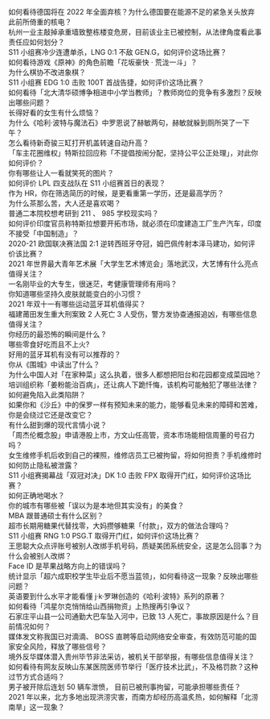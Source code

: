 如何看待德国将在 2022 年全面弃核？为什么德国要在能源不足的紧急关头放弃此前所倚重的核电？  
杭州一业主敲掉承重墙致整栋楼变危房，目前该业主已被控制，从法律角度看此事责任应如何划分？  
S11 小组赛冷少连遭单杀，LNG 0:1 不敌 GEN.G，如何评价这场比赛？  
如何看待游戏《原神》的角色前瞻「花坂豪快 · 荒泷一斗」？  
为什么棋协不改进象棋？  
S11 小组赛 EDG 1:0 击败 100T 首战告捷，如何评价这场比赛？  
如何看待「北大清华硕博争相进中小学当教师」？教师岗位的竞争有多激烈？反映出哪些问题？  
长得好看的女生有什么烦恼？  
为什么《哈利·波特与魔法石》中罗恩说了赫敏两句，赫敏就躲到厕所哭了一下午？  
怎么看待新奇骏三缸打开机盖转速自动升高？  
「车主花圈维权」特斯拉回应称「不提倡按闹分配，坚持公平公正处理」，对此你如何评价？  
你有哪些让人一看就笑死的图片？  
如何评价 LPL 四支战队在 S11 小组赛首日的表现？  
作为 HR，你在筛选简历的时候，是更看重第一学历，还是最高学历？  
为什么茶那么苦，大人还是喜欢喝？  
普通二本院校想考研到 211 、 985 学校现实吗？  
如何评价印度官员称特斯拉想要开拓市场，就必须在印度建造工厂生产汽车，印度不接受「中国制造」？  
2020-21 欧国联决赛法国 2:1 逆转西班牙夺冠，姆巴佩传射本泽马建功，如何评价该比赛？  
2021 年世界最大青年艺术展「大学生艺术博览会」落地武汉，大艺博有什么亮点值得关注？  
一名刚毕业的大专生，很迷茫，考健康管理师有用吗？  
你知道哪些坚持久皮肤就能变白的小习惯？  
2021 年双十一有哪些运动蓝牙耳机值得买？  
福建莆田发生重大刑案致 2 人死亡 3 人受伤，警方发协查通报追凶，有哪些信息值得关注？  
你经历的最恐怖的瞬间是什么 ?  
哪些零食好吃而且不上火?  
好用的蓝牙耳机有没有可以推荐的？  
你从《围城》中读出了什么？  
为什么中国人对「在家种菜」这么执着，很多人都想把阳台和花园都变成菜园地？  
培训组织称「姜粉能治百病」，还让病人下跪忏悔，该机构可能触犯了哪些法律？如何避免陷入此类陷阱？  
如果你和《沙丘》中的保罗一样有预知未来的能力，能够看见未来的障碍和苦难，你是会绕过它还是改变它？  
有什么甜到爆的现代言情小说？  
「周杰伦概念股」申请港股上市，方文山任高管，资本市场能相信周董的号召力吗？  
女生维修手机后收到自己的裸照，维修店员工已被拘留，将如何担责？手机维修时如何防止隐私被泄露？  
S11 小组赛揭幕战「双冠对决」DK 1:0 击败 FPX 取得开门红，如何评价这场比赛？  
如何正确地喝水？  
你的城市有哪些被「误以为是本地但其实没有」的美食？  
MBA 跟普通硕士有什么区别？  
超市长期用糖果代替找零，大妈攒够糖果「付款」，双方的做法合理吗？  
S11 小组赛 RNG 1:0 PSG.T 取得开门红，如何评价这场比赛？  
王思聪大众点评账号被别人改绑手机号码，质疑美团系统安全，这是怎么回事？为什么会被别人改绑？  
Face ID 是苹果战略方向上的错误吗？  
统计显示「超六成职校学生毕业后不愿当蓝领」，如何看待这一现象？反映出哪些问题？  
英语要到什么水平才能看懂 j·k·罗琳创造的《哈利·波特》系列的原著？  
如何看待「鸿星尔克悄悄给山西捐物资」上热搜再引争议？  
石家庄平山县一公司通勤大巴车坠入河中，已致 13 人死亡，事故原因是什么？目前情况如何？  
媒体发文称我国已对滴滴、 BOSS 直聘等启动网络安全审查，有效防范可能的国家安全风险，释放了哪些信号？  
境外反华媒体潜入贵州毕节非法采访，被机关干部举报，有哪些信息值得关注？  
如何看待有网友反映山东某医院医师节举行「医疗技术比武」，不及格罚款？这种过节方式合适吗？  
男子被开除后连划 50 辆车泄愤， 目前已被刑事拘留，可能承担哪些责任？  
2021 年以来，北方多地出现洪涝灾害，而南方却经历高温炙热，如何解释「北涝南旱」这一现象？  
